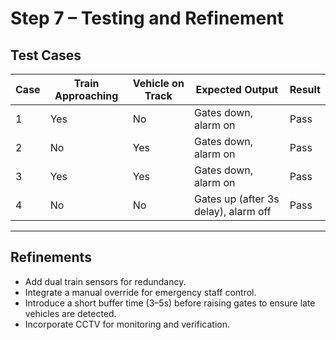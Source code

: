 # Step 7 – Testing and Refinement

## Test Cases

| Case | Train Approaching | Vehicle on Track | Expected Output                  | Result |
|------|------------------|------------------|----------------------------------|--------|
| 1    | Yes              | No               | Gates down, alarm on             | Pass   |
| 2    | No               | Yes              | Gates down, alarm on             | Pass   |
| 3    | Yes              | Yes              | Gates down, alarm on             | Pass   |
| 4    | No               | No               | Gates up (after 3s delay), alarm off | Pass   |

---

## Refinements

- Add dual train sensors for redundancy.  
- Integrate a manual override for emergency staff control.  
- Introduce a short buffer time (3–5s) before raising gates to ensure late vehicles are detected.  
- Incorporate CCTV for monitoring and verification.  
